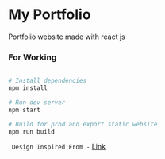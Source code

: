 # My Portfolio

Portfolio website made with react js

### For Working

```bash

# Install dependencies
npm install

# Run dev server
npm start

# Build for prod and export static website
npm run build
```

` Design Inspired From -` <a href="http://slimhamdi.net/tunis/dark/index.html" >Link</a>
